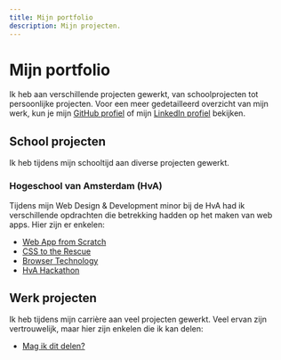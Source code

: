 ```yaml
---
title: Mijn portfolio
description: Mijn projecten.
---
```


# Mijn portfolio

Ik heb aan verschillende projecten gewerkt, van schoolprojecten tot persoonlijke projecten. Voor een meer gedetailleerd overzicht van mijn werk, kun je mijn [GitHub profiel](https://github.com/mtdvlpr) of mijn [LinkedIn profiel](https://www.linkedin.com/in/manoaht/) bekijken.

## School projecten

Ik heb tijdens mijn schooltijd aan diverse projecten gewerkt.

### Hogeschool van Amsterdam (HvA)

Tijdens mijn Web Design & Development minor bij de HvA had ik verschillende opdrachten die betrekking hadden op het maken van web apps. Hier zijn er enkelen:

- [Web App from Scratch](/projects/hva/wafs)
- [CSS to the Rescue](/projects/hva/css-to-the-rescue)
- [Browser Technology](/projects/hva/browser-technology)
- [HvA Hackathon](/projects/hva/hva-hackathon)

## Werk projecten

Ik heb tijdens mijn carrière aan veel projecten gewerkt. Veel ervan zijn vertrouwelijk, maar hier zijn enkelen die ik kan delen:

- [Mag ik dit delen?](/projects/mag-ik-dit-delen)
